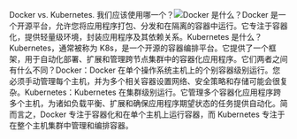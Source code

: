 Docker vs. Kubernetes. 我们应该使用哪一个？![](images/docker-vs-k8s.jpg)Docker 是什么？Docker 是一个开源平台，允许您将应用程序打包、分发和在隔离的容器中运行。它专注于容器化，提供轻量级环境，封装应用程序及其依赖关系。Kubernetes 是什么？Kubernetes，通常被称为 K8s，是一个开源的容器编排平台。它提供了一个框架，用于自动化部署、扩展和管理跨节点集群中的容器化应用程序。它们两者之间有什么不同？Docker：Docker 在单个操作系统主机上的个别容器级别运行。您必须手动管理每个主机，并为多个相关容器设置网络、安全策略和存储可能会很复杂。Kubernetes：Kubernetes 在集群级别运行。它管理多个容器化应用程序跨多个主机，为诸如负载平衡、扩展和确保应用程序期望状态的任务提供自动化。简而言之，Docker 专注于容器化和在单个主机上运行容器，而 Kubernetes 专注于在整个主机集群中管理和编排容器。